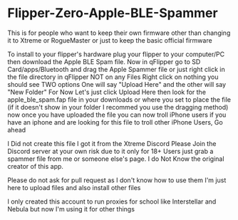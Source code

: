 # Flipper-Zero-Apple-BLE-Spammer
This is for people who want to keep their own firmware other than changing it to Xtreme or RogueMaster or just to keep the basic official firmware

To install to your flipper's hardware plug your flipper to your computer/PC then download the Apple BLE Spam file. Now in qFlipper go to SD Card/apps/Bluetooth and drag the Apple Spammer file or just right click in the file directory in qFlipper NOT on any Files Right click on nothing you should see TWO options One will say "Upload Here" and the other will say "New Folder" For Now Let's just click Upload Here then look for the apple_ble_spam.fap file in your downloads or where you set to place the file (if it doesn't show in your folder I recommed you use the dragging method) now once you have uploaded the file you can now troll iPhone users if you have an iphone and are looking for this file to troll other iPhone Users, Go ahead

I Did not create this file I got it from the Xtreme Discord Please Join the Discord server at your own risk due to it only for 18+ Users just grab a spammer file from me or someone else's page. I do Not Know the original creator of this app.


Please do not ask for pull request as I don't know how to use them I'm just here to upload files and also install other files

I only created this account to run proxies for school like Interstellar and Nebula but now I'm using it for other things
